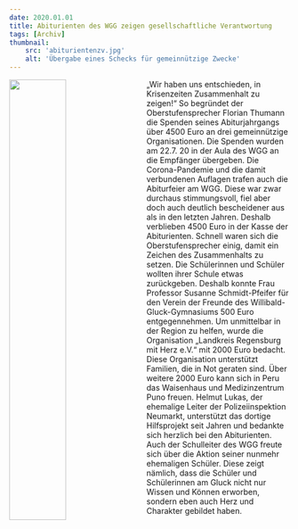 ```yaml
---
date: 2020.01.01
title: Abiturienten des WGG zeigen gesellschaftliche Verantwortung
tags: [Archiv]
thumbnail: 
    src: 'abiturientenzv.jpg'
    alt: 'Übergabe eines Schecks für gemeinnützige Zwecke' 
---
```


<img src = "/images/abiturientenzv.jpg" style ="float:left;width: 45%; margin-right:20px">

„Wir haben uns entschieden, in Krisenzeiten Zusammenhalt zu zeigen!“ So begründet der Oberstufensprecher Florian Thumann die Spenden seines Abiturjahrgangs über 4500 Euro an drei gemeinnützige Organisationen.
Die Spenden wurden am 22.7. 20 in der Aula des WGG an die Empfänger übergeben. Die Corona-Pandemie und die damit verbundenen Auflagen trafen auch die Abiturfeier am WGG. 
Diese war zwar durchaus stimmungsvoll, fiel aber doch auch deutlich bescheidener aus als in den letzten Jahren. Deshalb verblieben 4500 Euro in der Kasse der Abiturienten. 
Schnell waren sich die Oberstufensprecher einig, damit ein Zeichen des Zusammenhalts zu setzen. Die Schülerinnen und Schüler wollten ihrer Schule etwas zurückgeben. 
Deshalb konnte Frau Professor Susanne Schmidt-Pfeifer für den Verein der Freunde des Willibald-Gluck-Gymnasiums 500 Euro entgegennehmen. Um unmittelbar in der Region zu helfen, 
wurde die Organisation „Landkreis Regensburg mit Herz e.V.“ mit 2000 Euro bedacht. Diese Organisation unterstützt Familien, die in Not geraten sind. Über weitere 2000 Euro kann 
sich in Peru das Waisenhaus und Medizinzentrum Puno freuen. Helmut Lukas, der ehemalige Leiter der Polizeiinspektion Neumarkt, unterstützt das dortige Hilfsprojekt seit Jahren und 
bedankte sich herzlich bei den Abiturienten. Auch der Schulleiter des WGG freute sich über die Aktion seiner nunmehr ehemaligen Schüler. Diese zeigt nämlich, dass die Schüler und 
Schülerinnen am Gluck nicht nur Wissen und Können erworben, sondern eben auch Herz und Charakter gebildet haben. 